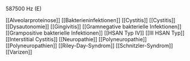 587500 Hz (E)

[[Alveolarproteinose]]
[[Bakterieninfektionen]]
[[Cystitis]]
[[Cystitis]]
[[Dysautonomie]]
[[Gingivitis]]
[[Gramnegative bakterielle Infektionen]]
[[Grampositive bakterielle Infektionen]]
[[HSAN Typ IV]]
[[III HSAN Typ]]
[[Interstitial Cystitis]]
[[Neuropathie]]
[[Polyneuropathie]]
[[Polyneuropathien]]
[[Riley-Day-Syndrom]]
[[Schnitzler-Syndrom]]
[[Varizen]]